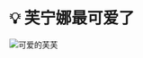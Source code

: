 # 💡 芙宁娜最可爱了

<!-- {% hint style="info" %}
**GitBook tip:** A succinct video overview is a great way to introduce folks to your product. Embed a Loom, Vimeo or YouTube video and you're good to go! We love this video from the fine folks at Loom as a perfect example of a succinct feature overview.
{% endhint %}

## Video overview

Got 2 minutes? Check out a video overview of our product:

{% embed url="https://www.loom.com/embed/3bfa83acc9fd41b7b98b803ba9197d90" %} -->

![可爱的芙芙](https://img.moegirl.org.cn/common/9/9d/%E8%8A%99%E5%AE%81%E5%A8%9C_%E6%9E%AB%E4%B8%B9PV.jpg)

